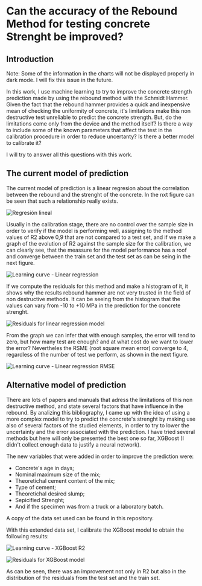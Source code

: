 # Can the accuracy of the Rebound Method for testing concrete Strenght be improved?

## Introduction

Note: Some of the information in the charts will not be displayed properly in dark mode. I will fix this issue in the future.

In this work, I use machine learning to try to improve the concrete strength prediction made by using the rebound method with the Schmidt Hammer. Given the fact that the rebound hammer provides a quick and inexpensive mean of checking the uniformity of concrete, it's limitations make this non destructive test unreliable to predict the concrete strength. But, do the limitations come only from the device and the method itself? Is there a way to include some of the known parameters that affect the test in the calibration procedure in order to reduce uncertanty? Is there a better model to calibrate it? 

I will try to answer all this questions with this work.

## The current model of prediction

The current model of prediction is a linear regresion about the correlation between the rebound and the strenght of the concrete. 
In the nxt figure can be seen that such a relationship really exists.

![Regresión lineal](https://user-images.githubusercontent.com/61053776/154716078-36f8e7f3-883d-4939-a4b1-6d6b14508f22.png)

Usually in the calibration stage, there are no control over the sample size in order to verify if the model is performing well, assigning to the method values of R2 above 0,9 that are not compared to a test set, and if we make a graph of the evolution of R2 against the sample size for the calibration, we can clearly see, that the meassure for the model performance has a roof and converge between the train set and the test set as can be seing in the next figure.

![Learning curve - Linear regression](https://user-images.githubusercontent.com/61053776/154716819-716189f7-dc3d-4c88-a773-183604cb8fd7.png)

If we compute the residuals for this method and make a histogram of it, it shows why the results rebound hammer are not very trusted in the field of non destructive methods.  It can be seeing from the histogram that the values can vary from -10 to +10 MPa in the prediction for the concrete strenght.

![Residuals for linear regression model](https://user-images.githubusercontent.com/61053776/154717401-e2bb67b1-64af-4f0c-83cd-46acecb8605b.png)

From the graph we can infer that with enough samples, the error will tend to zero, but how many test are enough? and at what cost do we want to lower the error?  Nevertheles the RSME (root square mean error) converge to 4, regardless of the number of test we perform, as shown in the next figure.

![Learning curve - Linear regression RMSE](https://user-images.githubusercontent.com/61053776/154720295-b8eb1a07-1412-405d-9fe4-d47a2ca838c1.png)

## Alternative model of prediction

There are lots of papers and manuals that adress the limitations of this non destructive method, and state several factors that have influence in the rebound. By analizing this bibliography, I came up with the idea of using a more complex model to try to predict the concrete's strenght by making use also of several factors of the studied elements, in order to try to lower the uncertainty and the error associated with the prediction. I have tried several methods but here will only be presented the best one so far, XGBoost (I didn't collect enough data to justify a neural network).

The new variables that were added in order to improve the prediction were:

* Concrete's age in days;
* Nominal maximum size of the mix;
* Theoretichal cement content of the mix;
* Type of cement;
* Theoretichal desired slump;
* Sepicified Strenght;
* And if the specimen was from a truck or a laboratory batch.

A copy of the data set used can be found in this repository.

With this extended data set, I calibrate the XGBoost model to obtain the following results:

![Learning curve - XGBoost R2](https://user-images.githubusercontent.com/61053776/154722613-a93f1e0d-eb34-41de-ba91-0f8eb2d8f17e.png)

![Residuals for XGBoost model](https://user-images.githubusercontent.com/61053776/154722674-678918ff-b12a-4c90-b0fd-df13794b2868.png)

As can be seen, there was an improvement not only in R2 but also in the distribution of the residuals from the test set and the train set.






